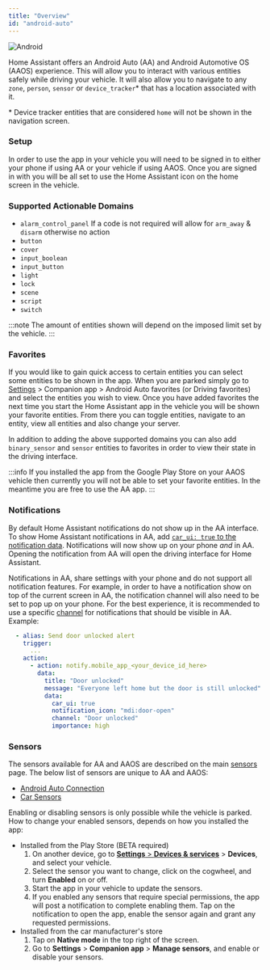 ```yaml
---
title: "Overview"
id: "android-auto"
---
```


![Android](/assets/android.svg)

Home Assistant offers an Android Auto (AA) and Android Automotive OS (AAOS) experience. This will allow you to interact with various entities safely while driving your vehicle. It will also allow you to navigate to any `zone`, `person`, `sensor` or `device_tracker`* that has a location associated with it.

\* Device tracker entities that are considered `home` will not be shown in the navigation screen.

### Setup

In order to use the app in your vehicle you will need to be signed in to either your phone if using AA or your vehicle if using AAOS. Once you are signed in with you will be all set to use the Home Assistant icon on the home screen in the vehicle.

### Supported Actionable Domains

- `alarm_control_panel` If a code is not required will allow for `arm_away` & `disarm` otherwise no action
- `button`
- `cover`
- `input_boolean`
- `input_button`
- `light`
- `lock`
- `scene`
- `script`
- `switch`

:::note
The amount of entities shown will depend on the imposed limit set by the vehicle.
:::

### Favorites

If you would like to gain quick access to certain entities you can select some entities to be shown in the app. When you are parked simply go to [Settings](https://my.home-assistant.io/redirect/config/) > Companion app > Android Auto favorites (or Driving favorites) and select the entities you wish to view. Once you have added favorites the next time you start the Home Assistant app in the vehicle you will be shown your favorite entities. From there you can toggle entities, navigate to an entity, view all entities and also change your server.

In addition to adding the above supported domains you can also add `binary_sensor` and `sensor` entities to favorites in order to view their state in the driving interface.

:::info
If you installed the app from the Google Play Store on your AAOS vehicle then currently you will not be able to set your favorite entities. In the meantime you are free to use the AA app.
:::

### Notifications

By default Home Assistant notifications do not show up in the AA interface. To show Home Assistant notifications in AA, add [`car_ui: true` to the notification data](../notifications/basic.md#android-auto-visibility). Notifications will now show up on your phone _and_ in AA. Opening the notification from AA will open the driving interface for Home Assistant.

Notifications in AA, share settings with your phone and do not support all notification features. For example, in order to have a notification show on top of the current screen in AA, the notification channel will also need to be set to pop up on your phone. For the best experience, it is recommended to use a specific [channel](../notifications/basic.md#notification-channels) for notifications that should be visible in AA. Example:

```yaml
  - alias: Send door unlocked alert
    trigger:
      ...
    action:
      - action: notify.mobile_app_<your_device_id_here>
        data:
          title: "Door unlocked"
          message: "Everyone left home but the door is still unlocked"
          data:
            car_ui: true
            notification_icon: "mdi:door-open"
            channel: "Door unlocked"
            importance: high
```

### Sensors

The sensors available for AA and AAOS are described on the main [sensors](../core/sensors.md#android-sensors) page. The below list of sensors are unique to AA and AAOS:

*  [Android Auto Connection](../core/sensors.md#android-auto)
*  [Car Sensors](../core/sensors.md#car-sensors)

Enabling or disabling sensors is only possible while the vehicle is parked. How to change your enabled sensors, depends on how you installed the app:

 - Installed from the Play Store (<span class='beta'>BETA</span> required)
   1. On another device, go to [**Settings** > **Devices & services**](https://my.home-assistant.io/redirect/integrations/) > **Devices**, and select your vehicle.
   2. Select the sensor you want to change, click on the cogwheel, and turn **Enabled** on or off. 
   3. Start the app in your vehicle to update the sensors.
   4. If you enabled any sensors that require special permissions, the app will post a notification to complete enabling them. Tap on the notification to open the app, enable the sensor again and grant any requested permissions.
 - Installed from the car manufacturer's store
   1. Tap on **Native mode** in the top right of the screen.
   2. Go to **Settings** > **Companion app** > **Manage sensors**, and enable or disable your sensors.
